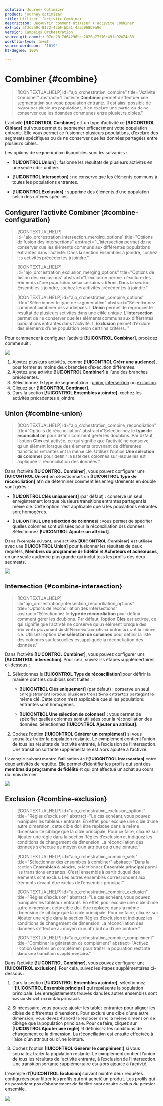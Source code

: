 ```yaml
---
solution: Journey Optimizer
product: journey optimizer
title: Utiliser l’activité Combiner
description: Découvrir comment utiliser l’activité Combiner
exl-id: af3c3a9c-8172-43b0-bba1-4a3d068b9a9e
version: Campaign Orchestration
source-git-commit: 07ec28f7d64296bdc2020a77f50c49fa92074a83
workflow-type: tm+mt
source-wordcount: '1019'
ht-degree: 100%

---
```



# Combiner {#combine}

>[!CONTEXTUALHELP]
>id="ajo_orchestration_combine"
>title="Activité Combiner"
>abstract="L’activité **Combiner** permet d’effectuer une segmentation sur votre population entrante. Il est ainsi possible de regrouper plusieurs populations, d’en exclure une partie ou de ne conserver que les données communes entre plusieurs cibles."

L’activité **[!UICONTROL Combiner]** est un type d’activité de **[!UICONTROL Ciblage]** qui vous permet de segmenter efficacement votre population entrante. Elle vous permet de fusionner plusieurs populations, d’exclure des segments spécifiques ou de ne conserver que les données partagées entre plusieurs cibles.

Les options de segmentation disponibles sont les suivantes :

* **[!UICONTROL Union]** : fusionne les résultats de plusieurs activités en une seule cible unifiée.

* **[!UICONTROL Intersection]** : ne conserve que les éléments communs à toutes les populations entrantes.

* **[!UICONTROL Exclusion]** : supprime des éléments d’une population selon des critères spécifiés.

## Configurer l’activité Combiner {#combine-configuration}

>[!CONTEXTUALHELP]
>id="ajo_orchestration_intersection_merging_options"
>title="Options de fusion des intersections"
>abstract="L’intersection permet de ne conserver que les éléments communs aux différentes populations entrantes dans l’activité. Dans la section Ensembles à joindre, cochez les activités précédentes à joindre."

>[!CONTEXTUALHELP]
>id="ajo_orchestration_exclusion_merging_options"
>title="Options de fusion des exclusions"
>abstract="L’exclusion permet d’exclure des éléments d’une population selon certains critères. Dans la section Ensembles à joindre, cochez les activités précédentes à joindre."

>[!CONTEXTUALHELP]
>id="ajo_orchestration_combine_options"
>title="Sélectionner le type de segmentation"
>abstract="Sélectionnez comment combiner des audiences. L’**Union** permet de regrouper le résultat de plusieurs activités dans une cible unique. L’**Intersection** permet de ne conserver que les éléments communs aux différentes populations entrantes dans l’activité. L’**Exclusion** permet d’exclure des éléments d’une population selon certains critères. "

Pour commencer à configurer l’activité **[!UICONTROL Combiner]**, procédez comme suit :

![](../assets/orchestrated-union.png)

1. Ajoutez plusieurs activités, comme **[!UICONTROL Créer une audience]**, pour former au moins deux branches d’exécution différentes.
1. Ajoutez une activité **[!UICONTROL Combiner]** à l’une des branches précédentes.
1. Sélectionnez le type de segmentation : [union](#union), [intersection](#intersection) ou [exclusion](#exclusion).
1. Cliquez sur **[!UICONTROL Continuer]**.
1. Dans la section **[!UICONTROL Ensembles à joindre]**, cochez les activités précédentes à joindre.

## Union {#combine-union}

>[!CONTEXTUALHELP]
>id="ajo_orchestration_combine_reconciliation"
>title="Options de réconciliation"
>abstract="Sélectionnez le **type de réconciliation** pour définir comment gérer les doublons. Par défaut, l’option **Clés** est activée, ce qui signifie que l’activité ne conserve qu’un élément lorsque des éléments provenant de différentes transitions entrantes ont la même clé. Utilisez l’option **Une sélection de colonnes** pour définir la liste des colonnes sur lesquelles est appliquée la réconciliation des données."

Dans l’activité **[!UICONTROL Combiner]**, vous pouvez configurer une **[!UICONTROL Union]** en sélectionnant un **[!UICONTROL Type de réconciliation]** afin de déterminer comment les enregistrements en double sont gérés :

* **[!UICONTROL Clés uniquement]** (par défaut) : conserve un seul enregistrement lorsque plusieurs transitions entrantes partagent la même clé. Cette option n’est applicable que si les populations entrantes sont homogènes.

* **[!UICONTROL Une sélection de colonnes]** : vous permet de spécifier quelles colonnes sont utilisées pour la réconciliation des données. Sélectionnez **[!UICONTROL Ajouter un attribut]**.

Dans l’exemple suivant, une activité **[!UICONTROL Combiner]** est utilisée avec une **[!UICONTROL Union]** pour fusionner les résultats de deux requêtes, **Membres du programme de fidélité** et **Acheteurs et acheteuses**, en une seule audience plus grande qui inclut tous les profils des deux segments.

![](../assets/orchestrated-union-example.png)

## Intersection {#combine-intersection}

>[!CONTEXTUALHELP]
>id="ajo_orchestration_intersection_reconciliation_options"
>title="Options de réconciliation des intersections"
>abstract="Sélectionnez le **type de réconciliation** pour définir comment gérer les doublons. Par défaut, l’option **Clés** est activée, ce qui signifie que l’activité ne conserve qu’un élément lorsque des éléments provenant de différentes transitions entrantes ont la même clé. Utilisez l’option **Une sélection de colonnes** pour définir la liste des colonnes sur lesquelles est appliquée la réconciliation des données."

Dans l’activité **[!UICONTROL Combiner]**, vous pouvez configurer une **[!UICONTROL intersection]**. Pour cela, suivez les étapes supplémentaires ci-dessous :

1. Sélectionnez le **[!UICONTROL Type de réconciliation]** pour définir la manière dont les doublons sont traités :

   * **[!UICONTROL Clés uniquement]** (par défaut) : conserve un seul enregistrement lorsque plusieurs transitions entrantes partagent la même clé. Cette option n’est applicable que si les populations entrantes sont homogènes.

   * **[!UICONTROL Une sélection de colonnes]** : vous permet de spécifier quelles colonnes sont utilisées pour la réconciliation des données. Sélectionnez **[!UICONTROL Ajouter un attribut]**.

1. Cochez l’option **[!UICONTROL Générer un complément]** si vous souhaitez traiter la population restante. Le complément contient l’union de tous les résultats de l’activité entrante, à l’exclusion de l’intersection. Une transition sortante supplémentaire est alors ajoutée à l’activité.

L’exemple suivant montre l’utilisation de l’**[!UICONTROL intersection]** entre deux activités de requête. Elle permet d’identifier les profils qui sont des **membres du programme de fidélité** et qui ont effectué un achat au cours du mois dernier.

![](../assets/orchestrated-intersection-example.png)


## Exclusion {#combine-exclusion}

>[!CONTEXTUALHELP]
>id="ajo_orchestration_exclusion_options"
>title="Règles d’exclusion"
>abstract="Le cas échéant, vous pouvez manipuler les tableaux entrants. En effet, pour exclure une cible d’une autre dimension, cette cible doit être replacée dans la même dimension de ciblage que la cible principale. Pour ce faire, cliquez sur Ajouter une règle dans la section Règles d’exclusion et indiquez les conditions de changement de dimension. La réconciliation des données s’effectue au moyen d’un attribut ou d’une jointure."

>[!CONTEXTUALHELP]
>id="ajo_orchestration_combine_sets"
>title="Sélectionner des ensembles à combiner"
>abstract="Dans la section **Ensembles à joindre**, sélectionnez **Ensemble principal** parmi les transitions entrantes. C’est l’ensemble à partir duquel des éléments sont exclus. Les autres ensembles correspondent aux éléments devant être exclus de l’ensemble principal."

>[!CONTEXTUALHELP]
>id="ajo_orchestration_combine_exclusion"
>title="Règles d’exclusion"
>abstract="Le cas échéant, vous pouvez manipuler les tableaux entrants. En effet, pour exclure une cible d’une autre dimension, cette cible doit être replacée dans la même dimension de ciblage que la cible principale. Pour ce faire, cliquez sur Ajouter une règle dans la section Règles d’exclusion et indiquez les conditions de changement de dimension. La réconciliation des données s’effectue au moyen d’un attribut ou d’une jointure."

>[!CONTEXTUALHELP]
>id="ajo_orchestration_combine_complement"
>title="Combiner la génération de complément"
>abstract="Activez l’option Générer un complément pour traiter la population restante dans une transition supplémentaire."

Dans l’activité **[!UICONTROL Combiner]**, vous pouvez configurer une **[!UICONTROL exclusion]**. Pour cela, suivez les étapes supplémentaires ci-dessous :

1. Dans la section **[!UICONTROL Ensembles à joindre]**, sélectionnez l’**[!UICONTROL Ensemble principal]** qui représente la population principale. Les enregistrements trouvés dans les autres ensembles sont exclus de cet ensemble principal.

1. Si nécessaire, vous pouvez ajuster les tables entrantes pour aligner les cibles de différentes dimensions. Pour exclure une cible d’une autre dimension, vous devez d’abord la replacer dans la même dimension de ciblage que la population principale. Pour ce faire, cliquez sur **[!UICONTROL Ajouter une règle]** et définissez les conditions de changement de la dimension. La réconciliation est ensuite effectuée à l’aide d’un attribut ou d’une jointure.

1. Cochez l’option **[!UICONTROL Générer le complément]** si vous souhaitez traiter la population restante. Le complément contient l’union de tous les résultats de l’activité entrante, à l’exclusion de l’intersection. Une transition sortante supplémentaire est alors ajoutée à l’activité.

L’exemple d’**[!UICONTROL Exclusion]** suivant montre deux requêtes configurées pour filtrer les profils qui ont acheté un produit. Les profils qui ne possèdent pas d’abonnement de fidélité sont ensuite exclus du premier ensemble.

![](../assets/orchestrated-exclusion-example.png)

